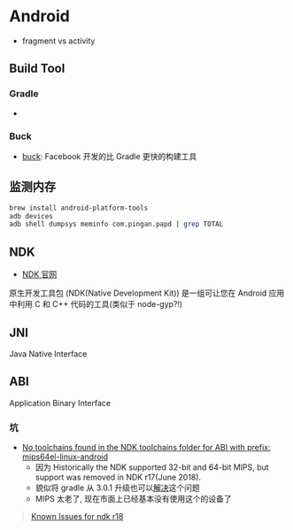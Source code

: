 # Android

* fragment vs activity

## Build Tool

### Gradle

*

### Buck

* [buck](https://github.com/facebook/buck): Facebook 开发的比 Gradle 更快的构建工具

## 监测内存

```bash
brew install android-platform-tools
adb devices
adb shell dumpsys meminfo com.pingan.papd | grep TOTAL
```

## NDK

* [NDK 官网](https://developer.android.com/ndk/)

原生开发工具包 (NDK(Native Development Kit)) 是一组可让您在 Android 应用中利用 C 和 C++ 代码的工具(类似于 node-gyp?!)

## JNI

Java Native Interface

## ABI

Application Binary Interface

### 坑

* [No toolchains found in the NDK toolchains folder for ABI with prefix: mips64el-linux-android](https://www.jianshu.com/p/fd3d49c7f1f8)
  * 因为 Historically the NDK supported 32-bit and 64-bit MIPS, but support was removed in NDK r17(June 2018).
  * 貌似将 gradle 从 3.0.1 升级也可以[解决](https://github.com/flutter/flutter/issues/22031#issuecomment-429307598)这个问题
  * MIPS 太老了, 现在市面上已经基本没有使用这个的设备了
> [Known Issues for ndk r18](https://android.googlesource.com/platform/ndk/+/ndk-release-r18/CHANGELOG.md#known-issues)